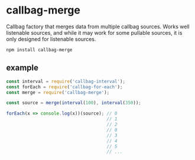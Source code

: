 # callbag-merge

Callbag factory that merges data from multiple callbag sources. Works well listenable sources, and while it may work for some pullable sources, it is only designed for listenable sources.

`npm install callbag-merge`

## example

```js
const interval = require('callbag-interval');
const forEach = require('callbag-for-each');
const merge = require('callbag-merge');

const source = merge(interval(100), interval(350));

forEach(x => console.log(x))(source); // 0
                                      // 1
                                      // 2
                                      // 0
                                      // 3
                                      // 4
                                      // 5
                                      // ...
```
